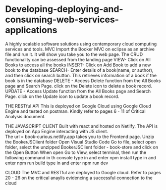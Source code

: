 # Developing-deploying-and-consuming-web-services-applications
A highly scalable software solutions using contemporary cloud computing services and tools. 
MVC
Import the Booker MVC on eclipse as an archive file and run it. It will show you take you to the web page.
The CRUD functionality can be assessed from the landing page
VIEW- Click on All Books to access all the books
INSERT- Click on Add Book to add a new book to the database
SEARCH- Enter details of a book(name, or author), and then click on search button. This retrieves information of a book if the book is in the database 
DELETE - Access Delete function from the All Books page and Search Page. click on the Delete icon to delete a book record.
UPDATE - Access Update function from the All Books page and Search Page. click on the Update icon to update a book record.


THE RESTful API
This is deployed on Google Cloud using Google Cloud Engine and tested on postman. 
Kindly refer to pages 6 - 11 of Critical Analysis document. 


THE JAVASCRIPT CLIENT
Built with react and hosted on Netlify. The API is deployed on App Engine interacting with JS client.  
The url = book-curious.netlify.app takes you to the Frontend page.
Unzip the BookerJSClient folder
Open Visual Studio Code 
Go to file, select open folder, select the unzipped BookerJSClient folder - book-store and click on the Open Button
When open
Go to View, select terminal, then run the following command in th console
 type in and enter npm install
 type in and enter npm run build 
 type in and enter npm run dev 

 
CLOUD
The MVC and RESTful are deployed to Google cloud. Refer to pages 20 - 26 on the critical anaylis evidencing a successful connection to the cloud
